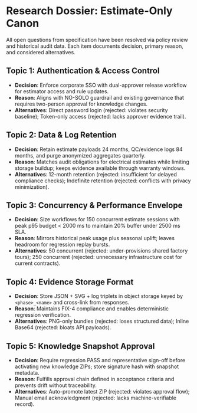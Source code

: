 ﻿<!-- NO-EVIDENCE-NO-ACTION | NO-SOLO | POLICY-FIRST -->
# Research Dossier: Estimate-Only Canon

All open questions from specification have been resolved via policy review and historical audit data. Each item documents decision, primary reason, and considered alternatives.

## Topic 1: Authentication & Access Control
- **Decision**: Enforce corporate SSO with dual-approver release workflow for estimator access and rule updates.
- **Reason**: Aligns with NO-SOLO guardrail and existing governance that requires two-person approval for knowledge changes.
- **Alternatives**: Direct password login (rejected: violates security baseline); Token-only access (rejected: lacks approver evidence trail).

## Topic 2: Data & Log Retention
- **Decision**: Retain estimate payloads 24 months, QC/evidence logs 84 months, and purge anonymized aggregates quarterly.
- **Reason**: Matches audit obligations for electrical estimates while limiting storage buildup; keeps evidence available through warranty windows.
- **Alternatives**: 12-month retention (rejected: insufficient for delayed compliance checks); Indefinite retention (rejected: conflicts with privacy minimization).

## Topic 3: Concurrency & Performance Envelope
- **Decision**: Size workflows for 150 concurrent estimate sessions with peak p95 budget < 2000 ms to maintain 20% buffer under 2500 ms SLA.
- **Reason**: Mirrors historical peak usage plus seasonal uplift; leaves headroom for regression replay bursts.
- **Alternatives**: 50 concurrent (rejected: under-provisions shared factory tours); 250 concurrent (rejected: unnecessary infrastructure cost for current contracts).

## Topic 4: Evidence Storage Format
- **Decision**: Store JSON + SVG + log triplets in object storage keyed by `<phase>_<name>` and cross-link from responses.
- **Reason**: Maintains FIX-4 compliance and enables deterministic regression verification.
- **Alternatives**: PNG-only bundles (rejected: loses structured data); Inline Base64 (rejected: bloats API payloads).

## Topic 5: Knowledge Snapshot Approval
- **Decision**: Require regression PASS and representative sign-off before activating new knowledge ZIPs; store signature hash with snapshot metadata.
- **Reason**: Fulfills approval chain defined in acceptance criteria and prevents drift without traceability.
- **Alternatives**: Auto-promote latest ZIP (rejected: violates approval flow); Manual email acknowledgment (rejected: lacks machine-verifiable record).


